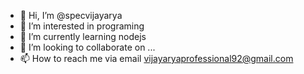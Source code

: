 - 👋 Hi, I’m @specvijayarya
- 👀 I’m interested in programing
- 🌱 I’m currently learning nodejs
- 💞️ I’m looking to collaborate on ...
- 📫 How to reach me via email vijayaryaprofessional92@gmail.com

<!---
specvijayarya/specvijayarya is a ✨ special ✨ repository because its `README.md` (this file) appears on your GitHub profile.
You can click the Preview link to take a look at your changes.
--->

